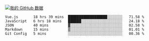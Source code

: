 [![我的 GitHub 数据](https://github-readme-stats.vercel.app/api?username=unbrain&?theme=dark)]()

<!--START_SECTION:waka-->
```text
Vue.js       18 hrs 39 mins  ██████████████████░░░░░░░   71.58 % 
JavaScript   6 hrs 18 mins   ██████░░░░░░░░░░░░░░░░░░░   24.18 % 
JSON         40 mins         ▓░░░░░░░░░░░░░░░░░░░░░░░░   02.58 % 
Markdown     15 mins         ▒░░░░░░░░░░░░░░░░░░░░░░░░   01.01 % 
Git Config   5 mins          ░░░░░░░░░░░░░░░░░░░░░░░░░   00.36 % 
```
<!--END_SECTION:waka-->
